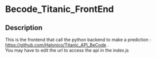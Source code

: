 # Becode_Titanic_FrontEnd
## Description

This is the frontend that call the python backend to make a prediction : https://github.com/Halonico/Titanic_API_BeCode .<br/>
You may have to edit the url to access the api in the index.js
